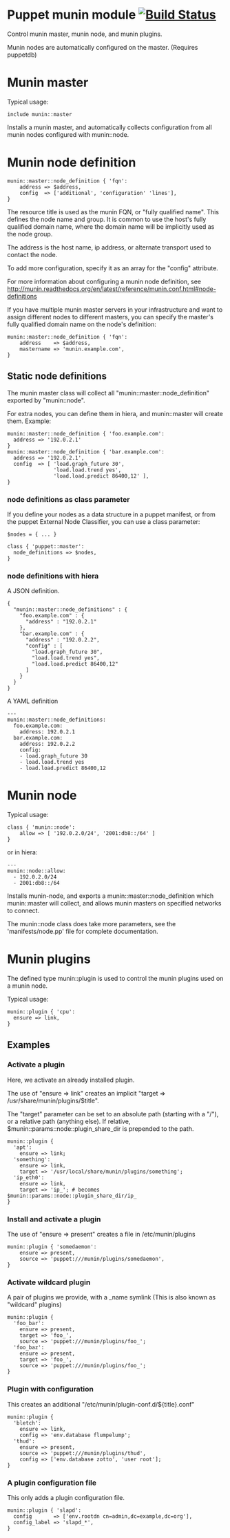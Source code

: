 # Puppet munin module [![Build Status](https://travis-ci.org/bionix/ssm-munin.png?branch=master)](https://travis-ci.org/bionix/ssm-munin)

Control munin master, munin node, and munin plugins.

Munin nodes are automatically configured on the master. (Requires
puppetdb)

# Munin master

Typical usage:

    include munin::master

Installs a munin master, and automatically collects configuration from
all munin nodes configured with munin::node.

# Munin node definition

    munin::master::node_definition { 'fqn':
        address => $address,
        config  => ['additional', 'configuration' 'lines'],
    }

The resource title is used as the munin FQN, or "fully qualified
name". This defines the node name and group. It is common to use the
host's fully qualified domain name, where the domain name will be
implicitly used as the node group.

The address is the host name, ip address, or alternate transport used
to contact the node.

To add more configuration, specify it as an array for the "config"
attribute.

For more information about configuring a munin node definition, see
http://munin.readthedocs.org/en/latest/reference/munin.conf.html#node-definitions

If you have multiple munin master servers in your infrastructure and want to assign different nodes to different masters, you can specify the master's fully qualified domain name on the node's definition:

    munin::master::node_definition { 'fqn':
        address    => $address,
        mastername => 'munin.example.com',
    }

## Static node definitions

The munin master class will collect all
"munin::master::node_definition" exported by "munin::node".

For extra nodes, you can define them in hiera, and munin::master will
create them.  Example:

    munin::master::node_definition { 'foo.example.com':
      address => '192.0.2.1'
    }
    munin::master::node_definition { 'bar.example.com':
      address => '192.0.2.1',
      config  => [ 'load.graph_future 30',
                   'load.load.trend yes',
                   'load.load.predict 86400,12' ],
    }

### node definitions as class parameter

If you define your nodes as a data structure in a puppet manifest, or from the
puppet External Node Classifier, you can use a class parameter:

    $nodes = { ... }

    class { 'puppet::master':
      node_definitions => $nodes,
    }

### node definitions with hiera

A JSON definition.

    {
      "munin::master::node_definitions" : {
        "foo.example.com" : {
          "address" : "192.0.2.1"
        },
        "bar.example.com" : {
          "address" : "192.0.2.2",
          "config" : [
            "load.graph_future 30",
            "load.load.trend yes",
            "load.load.predict 86400,12"
          ]
        }
      }
    }


A YAML definition

    ---
    munin::master::node_definitions:
      foo.example.com:
        address: 192.0.2.1
      bar.example.com:
        address: 192.0.2.2
        config:
        - load.graph_future 30
        - load.load.trend yes
        - load.load.predict 86400,12

# Munin node

Typical usage:

    class { 'munin::node':
        allow => [ '192.0.2.0/24', '2001:db8::/64' ]
    }

or in hiera:

    ---
    munin::node::allow:
      - 192.0.2.0/24
      - 2001:db8::/64

Installs munin-node, and exports a munin::master::node_definition
which munin::master will collect, and allows munin masters on
specified networks to connect.

The munin::node class does take more parameters, see the
'manifests/node.pp' file for complete documentation.

# Munin plugins

The defined type munin::plugin is used to control the munin plugins
used on a munin node.

Typical usage:

    munin::plugin { 'cpu':
      ensure => link,
    }

## Examples

### Activate a plugin

Here, we activate an already installed plugin.

The use of "ensure => link" creates an implicit "target =>
/usr/share/munin/plugins/$title".

The "target" parameter can be set to an absolute path (starting with a
"/"), or a relative path (anything else). If relative,
$munin::params::node::plugin_share_dir is prepended to the path.

    munin::plugin {
      'apt':
        ensure => link;
      'something':
        ensure => link,
        target => '/usr/local/share/munin/plugins/something';
      'ip_eth0':
        ensure => link,
        target => 'ip_'; # becomes $munin::params::node::plugin_share_dir/ip_
    }


### Install and activate a plugin

The use of "ensure => present" creates a file in /etc/munin/plugins

    munin::plugin { 'somedaemon':
        ensure => present,
        source => 'puppet:///munin/plugins/somedaemon',
    }

### Activate wildcard plugin

A pair of plugins we provide, with a _name symlink (This is also known
as "wildcard" plugins)

    munin::plugin {
      'foo_bar':
        ensure => present,
        target => 'foo_',
        source => 'puppet:///munin/plugins/foo_';
      'foo_baz':
        ensure => present,
        target => 'foo_',
        source => 'puppet:///munin/plugins/foo_';
    }

### Plugin with configuration

This creates an additional "/etc/munin/plugin-conf.d/${title}.conf"

    munin::plugin {
      'bletch':
        ensure => link,
        config => 'env.database flumpelump';
      'thud':
        ensure => present,
        source => 'puppet:///munin/plugins/thud',
        config => ['env.database zotto', 'user root'];
    }

### A plugin configuration file

This only adds a plugin configuration file.

    munin::plugin { 'slapd':
      config       => ['env.rootdn cn=admin,dc=example,dc=org'],
      config_label => 'slapd_*',
    }
